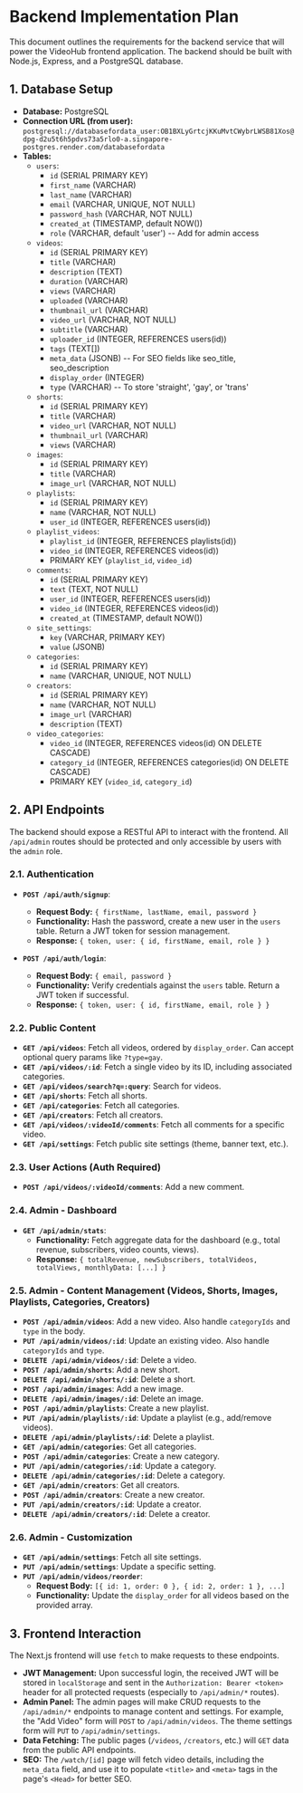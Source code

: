 # Backend Implementation Plan

This document outlines the requirements for the backend service that will power the VideoHub frontend application. The backend should be built with Node.js, Express, and a PostgreSQL database.

## 1. Database Setup

-   **Database:** PostgreSQL
-   **Connection URL (from user):** `postgresql://databasefordata_user:OB1BXLyGrtcjKKuMvtCWybrLWSB81Xos@dpg-d2u5t6h5pdvs73a5rlo0-a.singapore-postgres.render.com/databasefordata`
-   **Tables:**
    -   `users`:
        -   `id` (SERIAL PRIMARY KEY)
        -   `first_name` (VARCHAR)
        -   `last_name` (VARCHAR)
        -   `email` (VARCHAR, UNIQUE, NOT NULL)
        -   `password_hash` (VARCHAR, NOT NULL)
        -   `created_at` (TIMESTAMP, default NOW())
        -   `role` (VARCHAR, default 'user') -- Add for admin access
    -   `videos`:
        -   `id` (SERIAL PRIMARY KEY)
        -   `title` (VARCHAR)
        -   `description` (TEXT)
        -   `duration` (VARCHAR)
        -   `views` (VARCHAR)
        -   `uploaded` (VARCHAR)
        -   `thumbnail_url` (VARCHAR)
        -   `video_url` (VARCHAR, NOT NULL)
        -   `subtitle` (VARCHAR)
        -   `uploader_id` (INTEGER, REFERENCES users(id))
        -   `tags` (TEXT[])
        -   `meta_data` (JSONB) -- For SEO fields like seo_title, seo_description
        -   `display_order` (INTEGER)
        -   `type` (VARCHAR) -- To store 'straight', 'gay', or 'trans'
    -   `shorts`:
        -   `id` (SERIAL PRIMARY KEY)
        -   `title` (VARCHAR)
        -   `video_url` (VARCHAR, NOT NULL)
        -   `thumbnail_url` (VARCHAR)
        -   `views` (VARCHAR)
    -   `images`:
        -   `id` (SERIAL PRIMARY KEY)
        -   `title` (VARCHAR)
        -   `image_url` (VARCHAR, NOT NULL)
    -   `playlists`:
        -   `id` (SERIAL PRIMARY KEY)
        -   `name` (VARCHAR, NOT NULL)
        -   `user_id` (INTEGER, REFERENCES users(id))
    -   `playlist_videos`:
        -   `playlist_id` (INTEGER, REFERENCES playlists(id))
        -   `video_id` (INTEGER, REFERENCES videos(id))
        -   PRIMARY KEY (`playlist_id`, `video_id`)
    -   `comments`:
        -   `id` (SERIAL PRIMARY KEY)
        -   `text` (TEXT, NOT NULL)
        -   `user_id` (INTEGER, REFERENCES users(id))
        -   `video_id` (INTEGER, REFERENCES videos(id))
        -   `created_at` (TIMESTAMP, default NOW())
    -   `site_settings`:
        -   `key` (VARCHAR, PRIMARY KEY)
        -   `value` (JSONB)
    -   `categories`:
        -   `id` (SERIAL PRIMARY KEY)
        -   `name` (VARCHAR, UNIQUE, NOT NULL)
    -   `creators`:
        -   `id` (SERIAL PRIMARY KEY)
        -   `name` (VARCHAR, NOT NULL)
        -   `image_url` (VARCHAR)
        -   `description` (TEXT)
    -   `video_categories`:
        -   `video_id` (INTEGER, REFERENCES videos(id) ON DELETE CASCADE)
        -   `category_id` (INTEGER, REFERENCES categories(id) ON DELETE CASCADE)
        -   PRIMARY KEY (`video_id`, `category_id`)

## 2. API Endpoints

The backend should expose a RESTful API to interact with the frontend. All `/api/admin` routes should be protected and only accessible by users with the `admin` role.

### 2.1. Authentication

-   **`POST /api/auth/signup`**:
    -   **Request Body:** `{ firstName, lastName, email, password }`
    -   **Functionality:** Hash the password, create a new user in the `users` table. Return a JWT token for session management.
    -   **Response:** `{ token, user: { id, firstName, email, role } }`

-   **`POST /api/auth/login`**:
    -   **Request Body:** `{ email, password }`
    -   **Functionality:** Verify credentials against the `users` table. Return a JWT token if successful.
    -   **Response:** `{ token, user: { id, firstName, email, role } }`

### 2.2. Public Content

-   **`GET /api/videos`**: Fetch all videos, ordered by `display_order`. Can accept optional query params like `?type=gay`.
-   **`GET /api/videos/:id`**: Fetch a single video by its ID, including associated categories.
-   **`GET /api/videos/search?q=:query`**: Search for videos.
-   **`GET /api/shorts`**: Fetch all shorts.
-   **`GET /api/categories`**: Fetch all categories.
-   **`GET /api/creators`**: Fetch all creators.
-   **`GET /api/videos/:videoId/comments`**: Fetch all comments for a specific video.
-   **`GET /api/settings`**: Fetch public site settings (theme, banner text, etc.).

### 2.3. User Actions (Auth Required)

-   **`POST /api/videos/:videoId/comments`**: Add a new comment.

### 2.4. Admin - Dashboard

-   **`GET /api/admin/stats`**:
    -   **Functionality:** Fetch aggregate data for the dashboard (e.g., total revenue, subscribers, video counts, views).
    -   **Response:** `{ totalRevenue, newSubscribers, totalVideos, totalViews, monthlyData: [...] }`

### 2.5. Admin - Content Management (Videos, Shorts, Images, Playlists, Categories, Creators)

-   **`POST /api/admin/videos`**: Add a new video. Also handle `categoryIds` and `type` in the body.
-   **`PUT /api/admin/videos/:id`**: Update an existing video. Also handle `categoryIds` and `type`.
-   **`DELETE /api/admin/videos/:id`**: Delete a video.
-   **`POST /api/admin/shorts`**: Add a new short.
-   **`DELETE /api/admin/shorts/:id`**: Delete a short.
-   **`POST /api/admin/images`**: Add a new image.
-   **`DELETE /api/admin/images/:id`**: Delete an image.
-   **`POST /api/admin/playlists`**: Create a new playlist.
-   **`PUT /api/admin/playlists/:id`**: Update a playlist (e.g., add/remove videos).
-   **`DELETE /api/admin/playlists/:id`**: Delete a playlist.
-   **`GET /api/admin/categories`**: Get all categories.
-   **`POST /api/admin/categories`**: Create a new category.
-   **`PUT /api/admin/categories/:id`**: Update a category.
-   **`DELETE /api/admin/categories/:id`**: Delete a category.
-   **`GET /api/admin/creators`**: Get all creators.
-   **`POST /api/admin/creators`**: Create a new creator.
-   **`PUT /api/admin/creators/:id`**: Update a creator.
-   **`DELETE /api/admin/creators/:id`**: Delete a creator.

### 2.6. Admin - Customization

-   **`GET /api/admin/settings`**: Fetch all site settings.
-   **`PUT /api/admin/settings`**: Update a specific setting.
-   **`PUT /api/admin/videos/reorder`**:
    -   **Request Body:** `[{ id: 1, order: 0 }, { id: 2, order: 1 }, ...]`
    -   **Functionality:** Update the `display_order` for all videos based on the provided array.

## 3. Frontend Interaction

The Next.js frontend will use `fetch` to make requests to these endpoints.

-   **JWT Management:** Upon successful login, the received JWT will be stored in `localStorage` and sent in the `Authorization: Bearer <token>` header for all protected requests (especially to `/api/admin/*` routes).
-   **Admin Panel:** The admin pages will make CRUD requests to the `/api/admin/*` endpoints to manage content and settings. For example, the "Add Video" form will `POST` to `/api/admin/videos`. The theme settings form will `PUT` to `/api/admin/settings`.
-   **Data Fetching:** The public pages (`/videos`, `/creators`, etc.) will `GET` data from the public API endpoints.
-   **SEO:** The `/watch/[id]` page will fetch video details, including the `meta_data` field, and use it to populate `<title>` and `<meta>` tags in the page's `<Head>` for better SEO.
